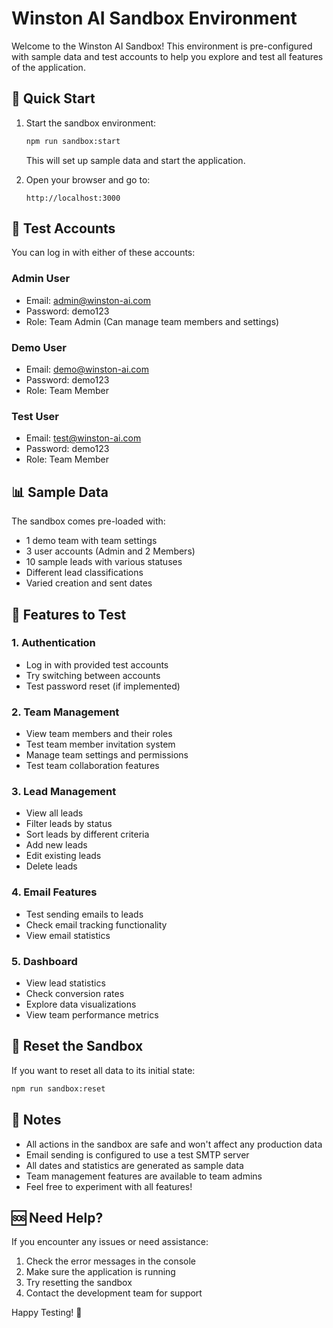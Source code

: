 # Winston AI Sandbox Environment

Welcome to the Winston AI Sandbox! This environment is pre-configured with sample data and test accounts to help you explore and test all features of the application.

## 🚀 Quick Start

1. Start the sandbox environment:
   ```bash
   npm run sandbox:start
   ```
   This will set up sample data and start the application.

2. Open your browser and go to:
   ```
   http://localhost:3000
   ```

## 👤 Test Accounts

You can log in with either of these accounts:

### Admin User
- Email: admin@winston-ai.com
- Password: demo123
- Role: Team Admin (Can manage team members and settings)

### Demo User
- Email: demo@winston-ai.com
- Password: demo123
- Role: Team Member

### Test User
- Email: test@winston-ai.com
- Password: demo123
- Role: Team Member

## 📊 Sample Data

The sandbox comes pre-loaded with:
- 1 demo team with team settings
- 3 user accounts (Admin and 2 Members)
- 10 sample leads with various statuses
- Different lead classifications
- Varied creation and sent dates

## 🎯 Features to Test

### 1. Authentication
- Log in with provided test accounts
- Try switching between accounts
- Test password reset (if implemented)

### 2. Team Management
- View team members and their roles
- Test team member invitation system
- Manage team settings and permissions
- Test team collaboration features

### 3. Lead Management
- View all leads
- Filter leads by status
- Sort leads by different criteria
- Add new leads
- Edit existing leads
- Delete leads

### 4. Email Features
- Test sending emails to leads
- Check email tracking functionality
- View email statistics

### 5. Dashboard
- View lead statistics
- Check conversion rates
- Explore data visualizations
- View team performance metrics

## 🔄 Reset the Sandbox

If you want to reset all data to its initial state:
```bash
npm run sandbox:reset
```

## 📝 Notes

- All actions in the sandbox are safe and won't affect any production data
- Email sending is configured to use a test SMTP server
- All dates and statistics are generated as sample data
- Team management features are available to team admins
- Feel free to experiment with all features!

## 🆘 Need Help?

If you encounter any issues or need assistance:
1. Check the error messages in the console
2. Make sure the application is running
3. Try resetting the sandbox
4. Contact the development team for support

Happy Testing! 🎉 